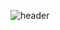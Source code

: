 
![header](https://capsule-render.vercel.app/api?type=wave&color=random&height=300&section=header&text=%20Hyunji's%20GitHub%20&fontSize=50)

